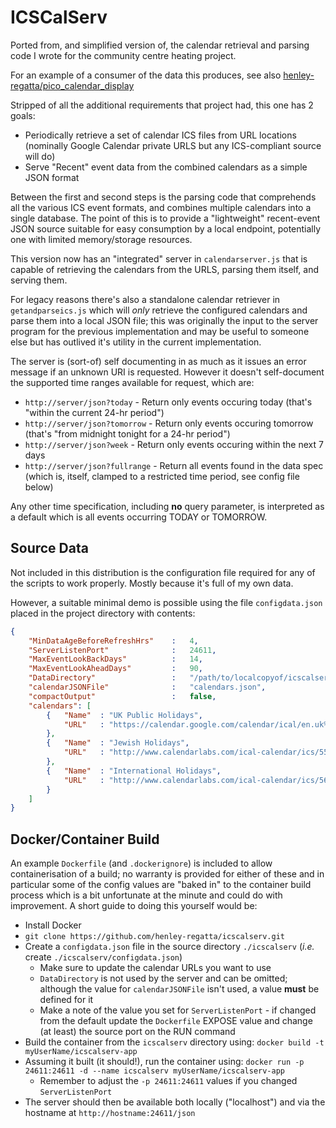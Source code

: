 # ICSCalServ

Ported from, and simplified version of, the calendar retrieval and parsing code I wrote for
the community centre heating project.

For an example of a consumer of the data this produces, see also [henley-regatta/pico_calendar_display](https://github.com/henley-regatta/pico_calendar_display)

Stripped of all the additional requirements that project had, this one has 2 goals:

  * Periodically retrieve a set of calendar ICS files from URL locations
    (nominally Google Calendar private URLS but any ICS-compliant source will do)
  * Serve "Recent" event data from the combined calendars as a simple JSON format

Between the first and second steps is the parsing code that comprehends
all the various ICS event formats, and combines multiple calendars into a
single database. The point of this is to provide a "lightweight"
recent-event JSON source suitable for easy consumption by a local
endpoint, potentially one with limited memory/storage resources.

This version now has an "integrated" server in `calendarserver.js` that is 
capable of retrieving the calendars from the URLS, parsing them itself,
and serving them.

For legacy reasons there's also a standalone calendar retriever in
`getandparseics.js` which will *only* retrieve the configured calendars
and parse them into a local JSON file; this was originally the input to
the server program for the previous implementation and may be useful to
someone else but has outlived it's utility in the current implementation.

The server is (sort-of) self documenting in as much as it issues an error
message if an unknown URI is requested. However it doesn't self-document the
supported time ranges available for request, which are:

  * `http://server/json?today`    - Return only events occuring today (that's "within the current 24-hr period")
  * `http://server/json?tomorrow` - Return only events occuring tomorrow (that's "from midnight tonight for a 24-hr period")
  * `http://server/json?week`     - Return only events occuring within the next 7 days
  * `http://server/json?fullrange` - Return all events found in the data spec (which is, itself, clamped to a restricted time period, see config file below)

Any other time specification, including __no__ query parameter, is interpreted as a default which is all events occurring TODAY or TOMORROW. 

## Source Data 

Not included in this distribution is the configuration file required for
any of the scripts to work properly. Mostly because it's full of my own
data.

However, a suitable minimal demo is possible using the file
`configdata.json` placed in the project directory with contents:

```json
{
    "MinDataAgeBeforeRefreshHrs"    :   4,
    "ServerListenPort"              :   24611,
    "MaxEventLookBackDays"          :   14,
    "MaxEventLookAheadDays"         :   90,
    "DataDirectory"                 :   "/path/to/localcopyof/icscalserv",
    "calendarJSONFile"              :   "calendars.json",
    "compactOutput"                 :   false,
    "calendars": [
        {   "Name"  : "UK Public Holidays",
            "URL"   : "https://calendar.google.com/calendar/ical/en.uk%23holiday%40group.v.calendar.google.com/public/basic.ics"
        },
        {   "Name"  : "Jewish Holidays",
            "URL"   : "http://www.calendarlabs.com/ical-calendar/ics/55/Jewish_Holidays.ics"
        },
        {   "Name"  : "International Holidays",
            "URL"   : "http://www.calendarlabs.com/ical-calendar/ics/56/International_Holidays.ics"
        }
    ]
}
```
## Docker/Container Build

An example `Dockerfile` (and `.dockerignore`) is included to allow
containerisation of a build; no warranty is provided for either of these
and in particular some of the config values are "baked in" to the
container build process which is a bit unfortunate at the minute and could
do with improvement. A short guide to doing this yourself would be:

  * Install Docker
  * `git clone https://github.com/henley-regatta/icscalserv.git`
  * Create a `configdata.json` file in the source directory `./icscalserv` (*i.e.* create `./icscalserv/configdata.json`)
    * Make sure to update the calendar URLs you want to use
    * `DataDirectory` is not used by the server and can be omitted; although the value for `calendarJSONFile` isn't used, a value **must** be defined for it
    * Make a note of the value you set for `ServerListenPort` - if changed from the default update the `Dockerfile` EXPOSE value and change (at least) the source port on the RUN command
  * Build the container from the `icscalserv` directory using: `docker build -t myUserName/icscalserv-app`
  * Assuming it built (it should!), run the container using: `docker run -p 24611:24611 -d --name icscalserv myUserName/icscalserv-app`
    * Remember to adjust the `-p 24611:24611` values if you changed `ServerListenPort`
  * The server should then be available both locally ("localhost") and via the hostname at `http://hostname:24611/json`
